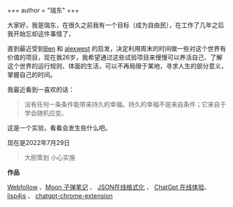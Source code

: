 +++
author = "瑞东"
+++

大家好，我是瑞东，在很久之前我有一个目标（成为自由民），在工作了几年之后我开始忘却这件事情了，

直到最近受到[Ben](https://tinyprojects.dev/) 和 [alexwest](https://www.alexwest.co/) 的启发，决定利用周末的时间做一些对这个世界有价值的项目，现在我26岁，我希望通过这些试验项目来慢慢可以养活自己、了解这个世界的运行规则、体面的生活，可以不再局限于某地，寻求人生的部分意义， 掌握自己的时间。

我最近看到一喜欢的话：
> 没有任何一条条件能带来持久的幸福。持久的幸福不是来自条件；它来自于学会随机应变。

这是一个实验，看看会发生些什么吧。

现在是2022年7月29日

> 大胆策划 小心实施



**作品**

[Webfollow](https://webfollow.cc) 、[Moon 子弹笔记](/journal.html) 、 [JSON在线格式化](/json.html) 、 [ChatGpt 在线体验](/chat-gpt-online.html)、  [lisp4js](/lisp4js.html) 、 [chatgpt-chrome-extension](https://github.com/weekend-project-space/chatgpt-chrome-extension) 
